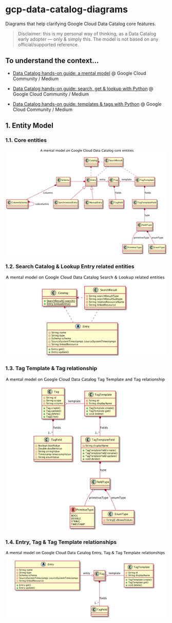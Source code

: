 # gcp-data-catalog-diagrams

Diagrams that help clarifying Google Cloud Data Catalog core features.

> Disclaimer: this is my personal way of thinking, as a Data Catalog early adopter — only & simply this. The model is not based on any official/supported reference.

## To understand the context...

- [Data Catalog hands-on guide: a mental model](https://medium.com/google-cloud/data-catalog-hands-on-guide-a-mental-model-dae7f6dd49e) @ Google Cloud Community / Medium

- [Data Catalog hands-on guide: search, get & lookup with Python](https://medium.com/google-cloud/data-catalog-hands-on-guide-search-get-lookup-with-python-82d99bfb4056) @ Google Cloud Community / Medium

- [Data Catalog hands-on guide: templates & tags with Python](https://medium.com/google-cloud/data-catalog-hands-on-guide-templates-tags-with-python-c45eb93372ef) @ Google Cloud Community / Medium

## 1. Entity Model

### 1.1. Core entities

![alt text](mental-model/core-classes.png "Google Cloud Data Catalog core entities")

### 1.2. Search Catalog & Lookup Entry related entities

![alt text](mental-model/search-catalog-lookup-entry-classes.png "Google Cloud Data Catalog Search & Lookup related entities")

### 1.3. Tag Template & Tag relationship

![alt text](mental-model/tag-template-tag-classes.png "Google Cloud Data Catalog Tag Template & Tag related entities")

### 1.4. Entry, Tag & Tag Template relationships

![alt text](mental-model/entry-tag-tag-template-classes.png "Google Cloud Data Catalog Entry, Tag Template & Tag related entities")
